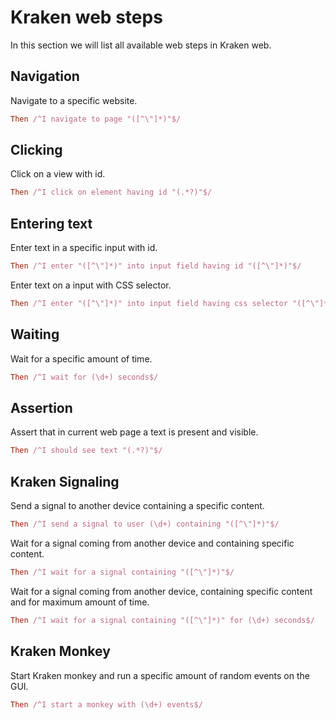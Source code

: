 # Kraken web steps

In this section we will list all available web steps in Kraken web.

## Navigation

Navigate to a specific website.

```ruby
Then /^I navigate to page "([^\"]*)"$/
```

## Clicking

Click on a view with id.

```ruby
Then /^I click on element having id "(.*?)"$/
```

## Entering text

Enter text in a specific input with id.

```ruby
Then /^I enter "([^\"]*)" into input field having id "([^\"]*)"$/
```

Enter text on a input with CSS selector.

```ruby
Then /^I enter "([^\"]*)" into input field having css selector "([^\"]*)"$/
```

## Waiting

Wait for a specific amount of time.

```ruby
Then /^I wait for (\d+) seconds$/
```

## Assertion

Assert that in current web page a text is present and visible.

```ruby
Then /^I should see text "(.*?)"$/
```

## Kraken Signaling

Send a signal to another device containing a specific content.

```ruby
Then /^I send a signal to user (\d+) containing "([^\"]*)"$/
```

Wait for a signal coming from another device and containing specific content.

```ruby
Then /^I wait for a signal containing "([^\"]*)"$/
```

Wait for a signal coming from another device, containing specific content and for maximum amount of time.

```ruby
Then /^I wait for a signal containing "([^\"]*)" for (\d+) seconds$/
```

## Kraken Monkey

Start Kraken monkey and run a specific amount of random events on the GUI.

```ruby
Then /^I start a monkey with (\d+) events$/
```
